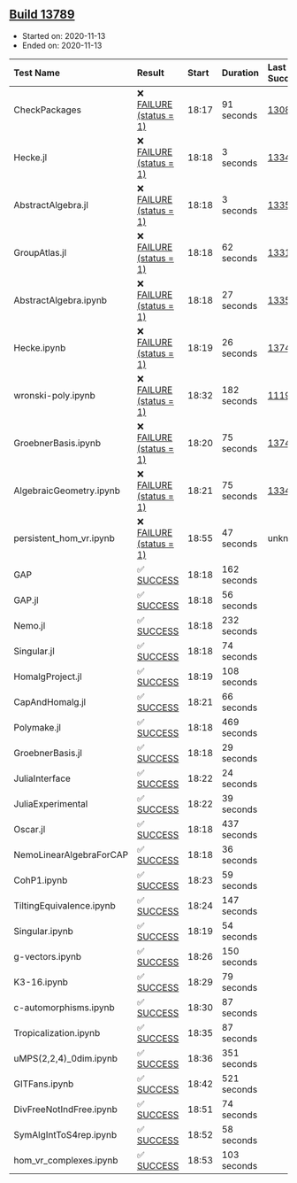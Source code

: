 ## [Build 13789](https://oscarci.mathematik.uni-kl.de/job/oscar/13789/)

* Started on: 2020-11-13
* Ended on: 2020-11-13

| Test Name    | Result | Start | Duration | Last Success | First Failure |
|:-------------|:-------|:------|:---------|:-------------|:--------------|
| CheckPackages | ❌ [FAILURE (status = 1)](https://oscarci.mathematik.uni-kl.de/job/oscar/13789/artifact/logs/build-13789/CheckPackages.log) | 18:17 | 91 seconds | [13085](https://oscarci.mathematik.uni-kl.de/job/oscar/13085/) | [13086](https://oscarci.mathematik.uni-kl.de/job/oscar/13086/) |
| Hecke.jl | ❌ [FAILURE (status = 1)](https://oscarci.mathematik.uni-kl.de/job/oscar/13789/artifact/logs/build-13789/Hecke.jl.log) | 18:18 | 3 seconds | [13341](https://oscarci.mathematik.uni-kl.de/job/oscar/13341/) | [13342](https://oscarci.mathematik.uni-kl.de/job/oscar/13342/) |
| AbstractAlgebra.jl | ❌ [FAILURE (status = 1)](https://oscarci.mathematik.uni-kl.de/job/oscar/13789/artifact/logs/build-13789/AbstractAlgebra.jl.log) | 18:18 | 3 seconds | [13355](https://oscarci.mathematik.uni-kl.de/job/oscar/13355/) | [13356](https://oscarci.mathematik.uni-kl.de/job/oscar/13356/) |
| GroupAtlas.jl | ❌ [FAILURE (status = 1)](https://oscarci.mathematik.uni-kl.de/job/oscar/13789/artifact/logs/build-13789/GroupAtlas.jl.log) | 18:18 | 62 seconds | [13311](https://oscarci.mathematik.uni-kl.de/job/oscar/13311/) | [13312](https://oscarci.mathematik.uni-kl.de/job/oscar/13312/) |
| AbstractAlgebra.ipynb | ❌ [FAILURE (status = 1)](https://oscarci.mathematik.uni-kl.de/job/oscar/13789/artifact/logs/build-13789/AbstractAlgebra.ipynb.log) | 18:18 | 27 seconds | [13355](https://oscarci.mathematik.uni-kl.de/job/oscar/13355/) | [13356](https://oscarci.mathematik.uni-kl.de/job/oscar/13356/) |
| Hecke.ipynb | ❌ [FAILURE (status = 1)](https://oscarci.mathematik.uni-kl.de/job/oscar/13789/artifact/logs/build-13789/Hecke.ipynb.log) | 18:19 | 26 seconds | [13749](https://oscarci.mathematik.uni-kl.de/job/oscar/13749/) | [13750](https://oscarci.mathematik.uni-kl.de/job/oscar/13750/) |
| wronski-poly.ipynb | ❌ [FAILURE (status = 1)](https://oscarci.mathematik.uni-kl.de/job/oscar/13789/artifact/logs/build-13789/wronski-poly.ipynb.log) | 18:32 | 182 seconds | [11192](https://oscarci.mathematik.uni-kl.de/job/oscar/11192/) | [11193](https://oscarci.mathematik.uni-kl.de/job/oscar/11193/) |
| GroebnerBasis.ipynb | ❌ [FAILURE (status = 1)](https://oscarci.mathematik.uni-kl.de/job/oscar/13789/artifact/logs/build-13789/GroebnerBasis.ipynb.log) | 18:20 | 75 seconds | [13748](https://oscarci.mathematik.uni-kl.de/job/oscar/13748/) | [13749](https://oscarci.mathematik.uni-kl.de/job/oscar/13749/) |
| AlgebraicGeometry.ipynb | ❌ [FAILURE (status = 1)](https://oscarci.mathematik.uni-kl.de/job/oscar/13789/artifact/logs/build-13789/AlgebraicGeometry.ipynb.log) | 18:21 | 75 seconds | [13341](https://oscarci.mathematik.uni-kl.de/job/oscar/13341/) | [13342](https://oscarci.mathematik.uni-kl.de/job/oscar/13342/) |
| persistent_hom_vr.ipynb | ❌ [FAILURE (status = 1)](https://oscarci.mathematik.uni-kl.de/job/oscar/13789/artifact/logs/build-13789/persistent_hom_vr.ipynb.log) | 18:55 | 47 seconds | unknown | unknown |
| GAP | ✅ [SUCCESS](https://oscarci.mathematik.uni-kl.de/job/oscar/13789/artifact/logs/build-13789/GAP.log) | 18:18 | 162 seconds |  |  |
| GAP.jl | ✅ [SUCCESS](https://oscarci.mathematik.uni-kl.de/job/oscar/13789/artifact/logs/build-13789/GAP.jl.log) | 18:18 | 56 seconds |  |  |
| Nemo.jl | ✅ [SUCCESS](https://oscarci.mathematik.uni-kl.de/job/oscar/13789/artifact/logs/build-13789/Nemo.jl.log) | 18:18 | 232 seconds |  |  |
| Singular.jl | ✅ [SUCCESS](https://oscarci.mathematik.uni-kl.de/job/oscar/13789/artifact/logs/build-13789/Singular.jl.log) | 18:18 | 74 seconds |  |  |
| HomalgProject.jl | ✅ [SUCCESS](https://oscarci.mathematik.uni-kl.de/job/oscar/13789/artifact/logs/build-13789/HomalgProject.jl.log) | 18:19 | 108 seconds |  |  |
| CapAndHomalg.jl | ✅ [SUCCESS](https://oscarci.mathematik.uni-kl.de/job/oscar/13789/artifact/logs/build-13789/CapAndHomalg.jl.log) | 18:21 | 66 seconds |  |  |
| Polymake.jl | ✅ [SUCCESS](https://oscarci.mathematik.uni-kl.de/job/oscar/13789/artifact/logs/build-13789/Polymake.jl.log) | 18:18 | 469 seconds |  |  |
| GroebnerBasis.jl | ✅ [SUCCESS](https://oscarci.mathematik.uni-kl.de/job/oscar/13789/artifact/logs/build-13789/GroebnerBasis.jl.log) | 18:18 | 29 seconds |  |  |
| JuliaInterface | ✅ [SUCCESS](https://oscarci.mathematik.uni-kl.de/job/oscar/13789/artifact/logs/build-13789/JuliaInterface.log) | 18:22 | 24 seconds |  |  |
| JuliaExperimental | ✅ [SUCCESS](https://oscarci.mathematik.uni-kl.de/job/oscar/13789/artifact/logs/build-13789/JuliaExperimental.log) | 18:22 | 39 seconds |  |  |
| Oscar.jl | ✅ [SUCCESS](https://oscarci.mathematik.uni-kl.de/job/oscar/13789/artifact/logs/build-13789/Oscar.jl.log) | 18:18 | 437 seconds |  |  |
| NemoLinearAlgebraForCAP | ✅ [SUCCESS](https://oscarci.mathematik.uni-kl.de/job/oscar/13789/artifact/logs/build-13789/NemoLinearAlgebraForCAP.log) | 18:18 | 36 seconds |  |  |
| CohP1.ipynb | ✅ [SUCCESS](https://oscarci.mathematik.uni-kl.de/job/oscar/13789/artifact/logs/build-13789/CohP1.ipynb.log) | 18:23 | 59 seconds |  |  |
| TiltingEquivalence.ipynb | ✅ [SUCCESS](https://oscarci.mathematik.uni-kl.de/job/oscar/13789/artifact/logs/build-13789/TiltingEquivalence.ipynb.log) | 18:24 | 147 seconds |  |  |
| Singular.ipynb | ✅ [SUCCESS](https://oscarci.mathematik.uni-kl.de/job/oscar/13789/artifact/logs/build-13789/Singular.ipynb.log) | 18:19 | 54 seconds |  |  |
| g-vectors.ipynb | ✅ [SUCCESS](https://oscarci.mathematik.uni-kl.de/job/oscar/13789/artifact/logs/build-13789/g-vectors.ipynb.log) | 18:26 | 150 seconds |  |  |
| K3-16.ipynb | ✅ [SUCCESS](https://oscarci.mathematik.uni-kl.de/job/oscar/13789/artifact/logs/build-13789/K3-16.ipynb.log) | 18:29 | 79 seconds |  |  |
| c-automorphisms.ipynb | ✅ [SUCCESS](https://oscarci.mathematik.uni-kl.de/job/oscar/13789/artifact/logs/build-13789/c-automorphisms.ipynb.log) | 18:30 | 87 seconds |  |  |
| Tropicalization.ipynb | ✅ [SUCCESS](https://oscarci.mathematik.uni-kl.de/job/oscar/13789/artifact/logs/build-13789/Tropicalization.ipynb.log) | 18:35 | 87 seconds |  |  |
| uMPS(2,2,4)_0dim.ipynb | ✅ [SUCCESS](https://oscarci.mathematik.uni-kl.de/job/oscar/13789/artifact/logs/build-13789/uMPS-2-2-4-_0dim.ipynb.log) | 18:36 | 351 seconds |  |  |
| GITFans.ipynb | ✅ [SUCCESS](https://oscarci.mathematik.uni-kl.de/job/oscar/13789/artifact/logs/build-13789/GITFans.ipynb.log) | 18:42 | 521 seconds |  |  |
| DivFreeNotIndFree.ipynb | ✅ [SUCCESS](https://oscarci.mathematik.uni-kl.de/job/oscar/13789/artifact/logs/build-13789/DivFreeNotIndFree.ipynb.log) | 18:51 | 74 seconds |  |  |
| SymAlgIntToS4rep.ipynb | ✅ [SUCCESS](https://oscarci.mathematik.uni-kl.de/job/oscar/13789/artifact/logs/build-13789/SymAlgIntToS4rep.ipynb.log) | 18:52 | 58 seconds |  |  |
| hom_vr_complexes.ipynb | ✅ [SUCCESS](https://oscarci.mathematik.uni-kl.de/job/oscar/13789/artifact/logs/build-13789/hom_vr_complexes.ipynb.log) | 18:53 | 103 seconds |  |  |
